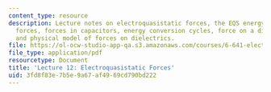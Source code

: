 ```yaml
---
content_type: resource
description: Lecture notes on electroquasistatic forces, the EQS energy method of
  forces, forces in capacitors, energy conversion cycles, force on a dielectric material,
  and physical model of forces on dielectrics.
file: https://ol-ocw-studio-app-qa.s3.amazonaws.com/courses/6-641-electromagnetic-fields-forces-and-motion-spring-2005/3fd8f83e7b5e9a67af4969cd790bd222_lecture12.pdf
file_type: application/pdf
resourcetype: Document
title: 'Lecture 12: Electroquasistatic Forces'
uid: 3fd8f83e-7b5e-9a67-af49-69cd790bd222
---
```

